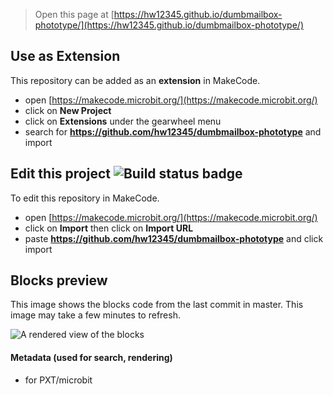 
> Open this page at [https://hw12345.github.io/dumbmailbox-phototype/](https://hw12345.github.io/dumbmailbox-phototype/)

## Use as Extension

This repository can be added as an **extension** in MakeCode.

* open [https://makecode.microbit.org/](https://makecode.microbit.org/)
* click on **New Project**
* click on **Extensions** under the gearwheel menu
* search for **https://github.com/hw12345/dumbmailbox-phototype** and import

## Edit this project ![Build status badge](https://github.com/hw12345/dumbmailbox-phototype/workflows/MakeCode/badge.svg)

To edit this repository in MakeCode.

* open [https://makecode.microbit.org/](https://makecode.microbit.org/)
* click on **Import** then click on **Import URL**
* paste **https://github.com/hw12345/dumbmailbox-phototype** and click import

## Blocks preview

This image shows the blocks code from the last commit in master.
This image may take a few minutes to refresh.

![A rendered view of the blocks](https://github.com/hw12345/dumbmailbox-phototype/raw/master/.github/makecode/blocks.png)

#### Metadata (used for search, rendering)

* for PXT/microbit
<script src="https://makecode.com/gh-pages-embed.js"></script><script>makeCodeRender("{{ site.makecode.home_url }}", "{{ site.github.owner_name }}/{{ site.github.repository_name }}");</script>
